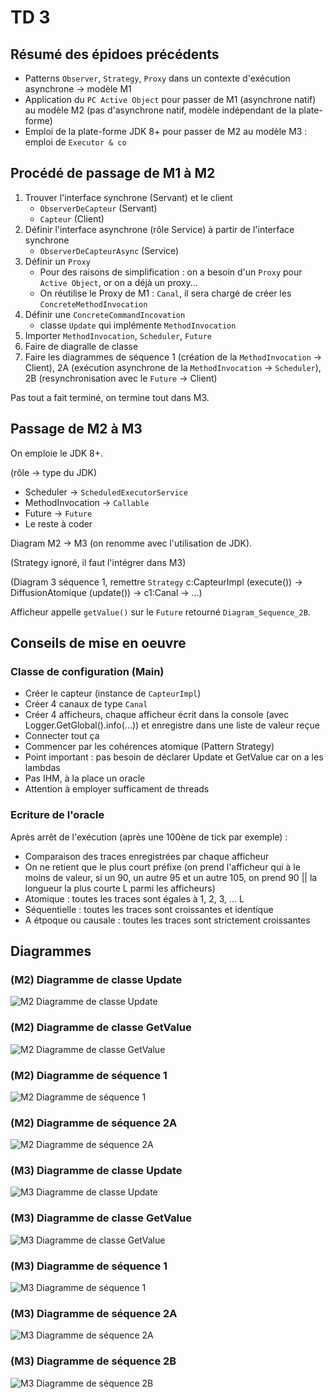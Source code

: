 # TD 3

## Résumé des épidoes précédents

- Patterns ``Observer``, ``Strategy``, ``Proxy`` dans un contexte d'exécution asynchrone -> modèle M1
- Application du ``PC Active Object`` pour passer de M1 (asynchrone natif) au modèle M2 (pas d'asynchrone natif, modèle indépendant de la plate-forme)
- Emploi de la plate-forme JDK 8+ pour passer de M2 au modèle M3 : emploi de ``Executor & co``

## Procédé de passage de M1 à M2

1. Trouver l'interface synchrone (Servant) et le client
   - ``ObserverDeCapteur`` (Servant)
   - ``Capteur`` (Client)
2. Définir l'interface asynchrone (rôle Service) à partir de l'interface synchrone
   - ``ObserverDeCapteurAsync`` (Service)
3. Définir un ``Proxy``
   - Pour des raisons de simplification : on a besoin d'un ``Proxy`` pour ``Active Object``, or on a déjà un proxy...
   - On réutilise le Proxy de M1 : ``Canal``, il sera chargé de créer les ``ConcreteMethodInvocation``
4. Définir une ``ConcreteCommandIncovation``
   - classe ``Update`` qui implémente ``MethodInvocation`` 
5. Importer ``MethodInvocation``, ``Scheduler``, ``Future``
6. Faire de diagralle de classe 
7. Faire les diagrammes de séquence 1 (création de la ``MethodInvocation`` -> Client), 2A (exécution asynchrone de la ``MethodInvocation`` -> ``Scheduler``), 2B (resynchronisation avec le ``Future`` -> Client)

Pas tout a fait terminé, on termine tout dans M3.

## Passage de M2 à M3

On emploie le JDK 8+.

(rôle -> type du JDK)

- Scheduler -> ``ScheduledExecutorService``
- MethodInvocation -> ``Callable``
- Future -> ``Future``
- Le reste à coder

Diagram M2 -> M3 (on renomme avec l'utilisation de JDK).

(Strategy ignoré, il faut l'intégrer dans M3)

(Diagram 3 séquence 1, remettre ``Strategy`` c:CapteurImpl (execute()) -> DiffusionAtomique (update()) -> c1:Canal -> ...)

Afficheur appelle ``getValue()`` sur le ``Future`` retourné ``Diagram_Sequence_2B``.

## Conseils de mise en oeuvre

### Classe de configuration (Main)

- Créer le capteur (instance de ``CapteurImpl``)
- Créer 4 canaux de type ``Canal``
- Créer 4 afficheurs, chaque afficheur écrit dans la console (avec Logger.GetGlobal().info(...)) et enregistre dans une liste de valeur reçue
- Connecter tout ça
- Commencer par les cohérences atomique (Pattern Strategy)
- Point important : pas besoin de déclarer Update et GetValue car on a les lambdas
- Pas IHM, à la place un oracle
- Attention à employer sufficament de threads

### Ecriture de l'oracle

Après arrêt de l'exécution (après une 100ène de tick par exemple) :

- Comparaison des traces enregistrées par chaque afficheur
- On ne retient que le plus court préfixe (on prend l'afficheur qui à le moins de valeur, si un 90, un autre 95 et un autre 105, on prend 90 || la longueur la plus courte L parmi les afficheurs)
- Atomique : toutes les traces sont égales à 1, 2, 3, ... L
- Séquentielle : toutes les traces sont croissantes et identique
- A étpoque ou causale : toutes les traces sont strictement croissantes

## Diagrammes

### (M2) Diagramme de classe Update

![M2 Diagramme de classe Update](./draw/M2_Diagram_Class_Update.svg)

### (M2) Diagramme de classe GetValue

![M2 Diagramme de classe GetValue](./draw/M2_Diagram_Class_GetValue.svg)

### (M2) Diagramme de séquence 1

![M2 Diagramme de séquence 1](./draw/M2_Diagram_Sequence_1.svg)

### (M2) Diagramme de séquence 2A

![M2 Diagramme de séquence 2A](./draw/M2_Diagram_Sequence_2A.svg)

### (M3) Diagramme de classe Update

![M3 Diagramme de classe Update](./draw/M3_Diagram_Class_Update.svg)

### (M3) Diagramme de classe GetValue

![M3 Diagramme de classe GetValue](./draw/M3_Diagram_Class_GetValue.svg)

### (M3) Diagramme de séquence 1

![M3 Diagramme de séquence 1](./draw/M3_Diagram_Sequence_1.svg)

### (M3) Diagramme de séquence 2A

![M3 Diagramme de séquence 2A](./draw/M3_Diagram_Sequence_2A.svg)

### (M3) Diagramme de séquence 2B

![M3 Diagramme de séquence 2B](./draw/M3_Diagram_Sequence_2B.svg)